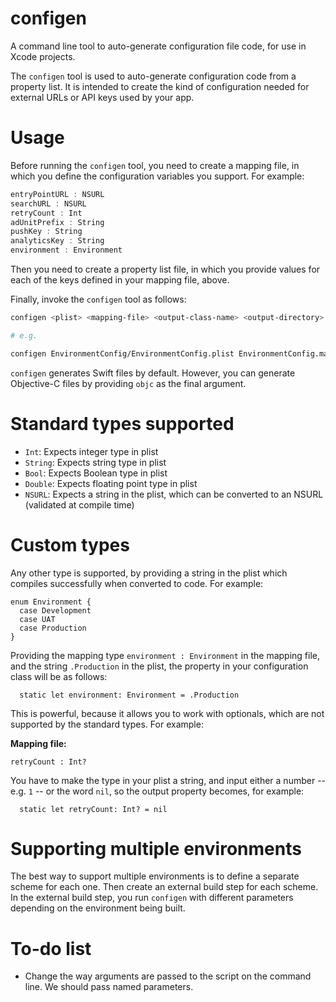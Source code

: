 # configen

A command line tool to auto-generate configuration file code, for use in Xcode projects.

The `configen` tool is used to auto-generate configuration code from a property list. It is intended to
create the kind of configuration needed for external URLs or API keys used by your app.

# Usage

Before running the `configen` tool, you need to create a mapping file, in which you define the configuration variables you support. For example:

```swift
entryPointURL : NSURL
searchURL : NSURL
retryCount : Int
adUnitPrefix : String
pushKey : String
analyticsKey : String
environment : Environment
```

Then you need to create a property list file, in which you provide values for each of the keys defined in your mapping file, above.

Finally, invoke the `configen` tool as follows:

```sh
configen <plist> <mapping-file> <output-class-name> <output-directory> [objc]

# e.g.

configen EnvironmentConfig/EnvironmentConfig.plist EnvironmentConfig.map EnvironmentConfig EnvironmentConfig
```

`configen` generates Swift files by default. However, you can generate Objective-C files by providing `objc` as the final argument.

# Standard types supported

* `Int`: Expects integer type in plist
* `String`: Expects string type in plist
* `Bool`: Expects Boolean type in plist
* `Double`: Expects floating point type in plist
* `NSURL`: Expects a string in the plist, which can be converted to an NSURL (validated at compile time)

# Custom types

Any other type is supported, by providing a string in the plist which compiles successfully when converted to code. For example:

```
enum Environment {
  case Development
  case UAT
  case Production
}
```

Providing the mapping type `environment : Environment` in the mapping file, and the string `.Production` in the plist, the property in your configuration class will be as follows:

```
  static let environment: Environment = .Production
```

This is powerful, because it allows you to work with optionals, which are not supported by the standard types. For example:

**Mapping file:**
```
retryCount : Int?
```

You have to make the type in your plist a string, and input either a number -- e.g. `1` -- or the word `nil`, so the output property becomes, for example:

```
  static let retryCount: Int? = nil
```

# Supporting multiple environments

The best way to support multiple environments is to define a separate scheme for each one.
Then create an external build step for each scheme. In the external build step, you run
`configen` with different parameters depending on the environment being built.

# To-do list

* Change the way arguments are passed to the script on the command line. We should pass named parameters.
